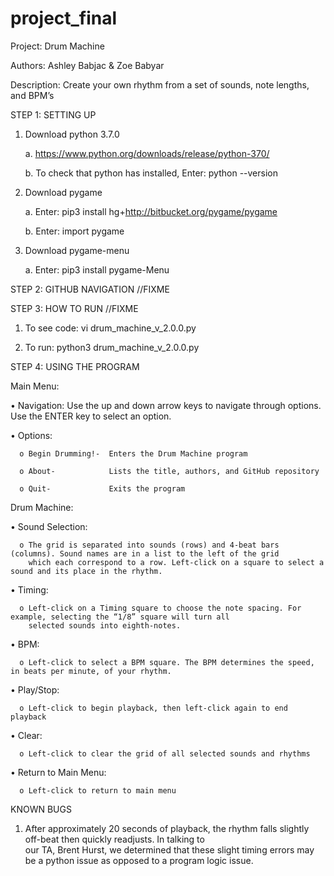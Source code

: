 # project_final
Project: Drum Machine

Authors: Ashley Babjac & Zoe Babyar

Description: Create your own rhythm from a set of sounds, note lengths, and BPM’s



STEP 1: SETTING UP
1.	Download python 3.7.0
  
    a.  https://www.python.org/downloads/release/python-370/
  
    b.	To check that python has installed, Enter: python --version

2.	Download pygame
  
    a.	Enter: pip3 install hg+http://bitbucket.org/pygame/pygame
  
    b.	Enter: import pygame

3.	Download pygame-menu
  
    a.	Enter: pip3 install pygame-Menu





STEP 2: GITHUB NAVIGATION //FIXME


STEP 3: HOW TO RUN	//FIXME
  
  1.	To see code: vi drum_machine_v_2.0.0.py
  
  2.	To run: python3 drum_machine_v_2.0.0.py





STEP 4: USING THE PROGRAM

Main Menu:
  
  •	Navigation: Use the up and down arrow keys to navigate through options. Use the ENTER key to select an option. 
  
  •	Options:
      
      o	Begin Drumming!-  Enters the Drum Machine program
      
      o	About-            Lists the title, authors, and GitHub repository
      
      o	Quit-             Exits the program
      
Drum Machine:
  
  •	Sound Selection: 
      
      o	The grid is separated into sounds (rows) and 4-beat bars (columns). Sound names are in a list to the left of the grid
        which each correspond to a row. Left-click on a square to select a sound and its place in the rhythm. 
  
  •	Timing: 
      
      o	Left-click on a Timing square to choose the note spacing. For example, selecting the “1/8” square will turn all      
        selected sounds into eighth-notes. 
  
  •	BPM: 
      
      o	Left-click to select a BPM square. The BPM determines the speed, in beats per minute, of your rhythm. 
  
  •	Play/Stop: 
      
      o	Left-click to begin playback, then left-click again to end playback
  
  •	Clear: 
      
      o	Left-click to clear the grid of all selected sounds and rhythms
  
  •	Return to Main Menu: 
      
      o	Left-click to return to main menu




KNOWN BUGS
  1.	After approximately 20 seconds of playback, the rhythm falls slightly off-beat then quickly readjusts. In talking to    
      our TA, Brent Hurst, we determined that these slight timing errors may be a python issue as opposed to a program logic 
      issue. 
  

